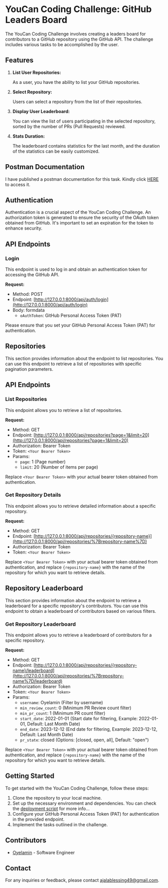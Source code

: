 # YouCan Coding Challenge: GitHub Leaders Board

The YouCan Coding Challenge involves creating a leaders board for contributors to a GitHub repository using the GitHub API. The challenge includes various tasks to be accomplished by the user.

## Features

1.  **List User Repositories:**

    As a user, you have the ability to list your GitHub repositories.

2.  **Select Repository:**

    Users can select a repository from the list of their repositories.

3.  **Display User Leaderboard:**

    You can view the list of users participating in the selected repository, sorted by the number of PRs (Pull Requests) reviewed.

4.  **Stats Duration:**

    The leaderboard contains statistics for the last month, and the duration of the statistics can be easily customized.
## Postman Documentation
I have published a postman documentation for this task. Kindly click [HERE](https://documenter.getpostman.com/view/23410509/2s9Y5YR2Et) to access it.


## Authentication

Authentication is a crucial aspect of the YouCan Coding Challenge. An authorization token is generated to ensure the security of the OAuth token obtained from GitHub. It's important to set an expiration for the token to enhance security.

## API Endpoints

### Login

This endpoint is used to log in and obtain an authentication token for accessing the GitHub API.

**Request:**

-   Method: POST
-   Endpoint: [http://127.0.0.1:8000/api/auth/login](http://127.0.0.1:8000/api/auth/login)
-   Body: formdata
    -   `oAuthToken`: GitHub Personal Access Token (PAT)

Please ensure that you set your GitHub Personal Access Token (PAT) for authentication.

## Repositories

This section provides information about the endpoint to list repositories. You can use this endpoint to retrieve a list of repositories with specific pagination parameters.

## API Endpoints
### List Repositories

This endpoint allows you to retrieve a list of repositories.

**Request:**

-   Method: GET
-   Endpoint: [http://127.0.0.1:8000/api/repositories?page=1&limit=20](http://127.0.0.1:8000/api/repositories?page=1&limit=20)
-   Authorization: Bearer Token
-   Token: `<Your Bearer Token>`
-   Params:
    -   `page`: 1 (Page number)
    -   `limit`: 20 (Number of items per page)

Replace `<Your Bearer Token>` with your actual bearer token obtained from authentication.

### Get Repository Details

This endpoint allows you to retrieve detailed information about a specific repository.

**Request:**

-   Method: GET
-   Endpoint: [http://127.0.0.1:8000/api/repositories/{repository-name}](http://127.0.0.1:8000/api/repositories/%7Brepository-name%7D)
-   Authorization: Bearer Token
-   Token: `<Your Bearer Token>`

Replace `<Your Bearer Token>` with your actual bearer token obtained from authentication, and replace `{repository-name}` with the name of the repository for which you want to retrieve details.

## Repository Leaderboard

This section provides information about the endpoint to retrieve a leaderboard for a specific repository's contributors. You can use this endpoint to obtain a leaderboard of contributors based on various filters.

### Get Repository Leaderboard

This endpoint allows you to retrieve a leaderboard of contributors for a specific repository.

**Request:**

-   Method: GET
-   Endpoint: [http://127.0.0.1:8000/api/repositories/{repository-name}/leaderboard](http://127.0.0.1:8000/api/repositories/%7Brepository-name%7D/leaderboard)
-   Authorization: Bearer Token
-   Token: `<Your Bearer Token>`
-   Params:
    -   `username`: Oyelamin (Filter by username)
    -   `min_review_count`: 0 (Minimum PR Review count filter)
    -   `min_pr_count`: 1 (Minimum PR count filter)
    -   `start_date`: 2022-01-01 (Start date for filtering, Example: 2022-01-01, Default: Last Month Date)
    -   `end_date`: 2023-12-12 (End date for filtering, Example: 2023-12-12, Default: Last Month Date)
    -   `pr_state`: closed (Options: [closed, open, all], Default: "open")

Replace `<Your Bearer Token>` with your actual bearer token obtained from authentication, and replace `{repository-name}` with the name of the repository for which you want to retrieve details.

## Getting Started

To get started with the YouCan Coding Challenge, follow these steps:

1.  Clone the repository to your local machine.
2.  Set up the necessary environment and dependencies. You can check the [deployment script](https://github.com/Oyelamin/youcan-shop-coding-challenge/blob/main/.github/workflows/app-deployment.yml) for more info...
3.  Configure your GitHub Personal Access Token (PAT) for authentication in the provided endpoint.
4.  Implement the tasks outlined in the challenge.

## Contributors

-   [Oyelamin](https://github.com/Oyelamin) - Software Engineer

## Contact

For any inquiries or feedback, please contact [ajalablessing49@gmail.com](mailto:ajalablessing49@gmail.com).
